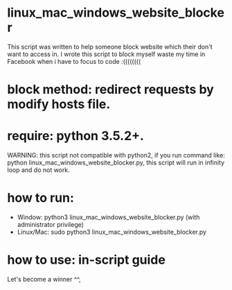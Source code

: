 # linux_mac_windows_website_blocker
This script was written to help someone block website which their don't want to access in.
I wrote this script to block myself waste my time in Facebook when i have to focus to code :((((((((

# block method: redirect requests by modify hosts file.

# require: python 3.5.2+.

WARNING: this script not compatible with python2, if you run command like: python linux_mac_windows_website_blocker.py, this script will run in infinity loop and do not work.

# how to run: 
  - Window: python3 linux_mac_windows_website_blocker.py (with administrator privilege)
  - Linux/Mac: sudo python3 linux_mac_windows_website_blocker.py


# how to use: in-script guide

Let's become a winner ^^,
